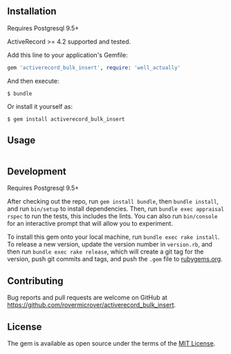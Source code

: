 ## Installation

Requires Postgresql 9.5+

ActiveRecord >= 4.2 supported and tested.

Add this line to your application's Gemfile:

```ruby
gem 'activerecord_bulk_insert', require: 'well_actually'
```

And then execute:

    $ bundle

Or install it yourself as:

    $ gem install activerecord_bulk_insert

## Usage
```ruby

```

## Development

Requires Postgresql 9.5+

After checking out the repo, run `gem install bundle`, then `bundle install`, and run `bin/setup` to install dependencies. Then, run `bundle exec appraisal rspec` to run the tests, this includes the lints. You can also run `bin/console` for an interactive prompt that will allow you to experiment.

To install this gem onto your local machine, run `bundle exec rake install`. To release a new version, update the version number in `version.rb`, and then run `bundle exec rake release`, which will create a git tag for the version, push git commits and tags, and push the `.gem` file to [rubygems.org](https://rubygems.org).

## Contributing

Bug reports and pull requests are welcome on GitHub at https://github.com/rovermicrover/activerecord_bulk_insert.


## License

The gem is available as open source under the terms of the [MIT License](http://opensource.org/licenses/MIT).